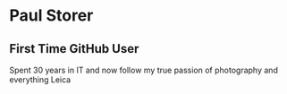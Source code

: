 # Paul Storer
## First Time GitHub User

Spent 30 years in IT and now follow my true passion of photography and everything Leica
